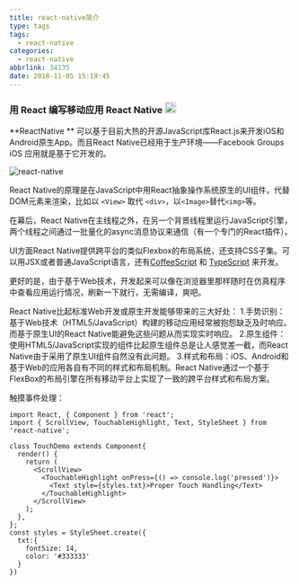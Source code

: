 ```yaml
---
title: react-native简介
type: tags
tags:
  - react-native
categories:
  - react-native
abbrlink: 34135
date: 2018-11-05 15:19:45
---
```

### 用 React 编写移动应用 React Native <img src='https://www.oschina.net/build/oschina/project/stylesheets/imgs/badge_recommend.svg' width="20" height="20"/>
**ReactNative ** 可以基于目前大热的开源JavaScript库React.js来开发iOS和Android原生App。而且React Native已经用于生产环境——Facebook Groups iOS 应用就是基于它开发的。

 <!-- more -->
![react-native](http://static.oschina.net/uploads/img/201503/28132016_EqCq.jpg)

React Native的原理是在JavaScript中用React抽象操作系统原生的UI组件，代替DOM元素来渲染，比如以 `<View>` 取代 `<div>`，以`<Image>`替代`<img>`等。

在幕后，React Native在主线程之外，在另一个背景线程里运行JavaScript引擎，两个线程之间通过一批量化的async消息协议来通信（有一个专门的React插件）。

UI方面React Native提供跨平台的类似Flexbox的布局系统，还支持CSS子集。可以用JSX或者普通JavaScript语言，还有[CoffeeScript](https://coffeescript.org/ 'CoffeeScript') 和 [TypeScript](http://www.typescriptlang.org/ 'TypeScript') 来开发。

更好的是，由于基于Web技术，开发起来可以像在浏览器里那样随时在仿真程序中查看应用运行情况，刷新一下就行，无需编译，爽吧。

React Native比起标准Web开发或原生开发能够带来的三大好处：
1.手势识别：基于Web技术（HTML5/JavaScript）构建的移动应用经常被抱怨缺乏及时响应。而基于原生UI的React Native能避免这些问题从而实现实时响应。
2.原生组件：使用HTML5/JavaScript实现的组件比起原生组件总是让人感觉差一截，而React Native由于采用了原生UI组件自然没有此问题。
3.样式和布局：iOS、Android和基于Web的应用各自有不同的样式和布局机制。React Native通过一个基于FlexBox的布局引擎在所有移动平台上实现了一致的跨平台样式和布局方案。

触摸事件处理：

```
import React, { Component } from 'react';
import { ScrollView, TouchableHighlight, Text, StyleSheet } from 'react-native';

class TouchDemo extends Component{
  render() {
    return (
      <ScrollView>
        <TouchableHighlight onPress={() => console.log('pressed')}>
          <Text style={styles.txt}>Proper Touch Handling</Text>
        </TouchableHighlight>
      </ScrollView>
    );
  },
};
const styles = StyleSheet.create({
  txt:{
    fontSize: 14,
    color: '#333333'
  }
})

```
